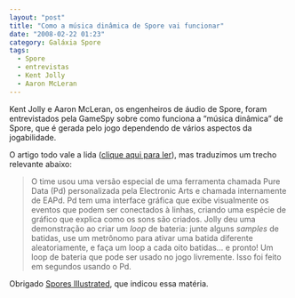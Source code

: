 ```yaml
---
layout: "post"
title: "Como a música dinâmica de Spore vai funcionar"
date: "2008-02-22 01:23"
category: Galáxia Spore
tags:
  - Spore
  - entrevistas
  - Kent Jolly
  - Aaron McLeran
---
```

Kent Jolly e Aaron McLeran, os engenheiros de áudio de Spore, foram entrevistados pela GameSpy sobre como funciona a “música dinâmica” de Spore, que é gerada pelo jogo dependendo de vários aspectos da jogabilidade.

O artigo todo vale a lida ([clique aqui para ler](http://pc.gamespy.com/pc/spore/853810p1.html)), mas traduzimos um trecho relevante abaixo:

> O time usou uma versão especial de uma ferramenta chamada Pure Data (Pd) personalizada pela Electronic Arts e chamada internamente de EAPd. Pd tem uma interface gráfica que exibe visualmente os eventos que podem ser conectados à linhas, criando uma espécie de gráfico que explica como os sons são criados. Jolly deu uma demonstração ao criar um _loop_ de bateria: junte alguns _samples_ de batidas, use um metrônomo para ativar uma batida diferente aleatoriamente, e faça um loop a cada oito batidas… e pronto! Um loop de bateria que pode ser usado no jogo livremente. Isso foi feito em segundos usando o Pd.

Obrigado [Spores Illustrated](http://spore.strategyplanet.gamespy.com/), que indicou essa matéria.
